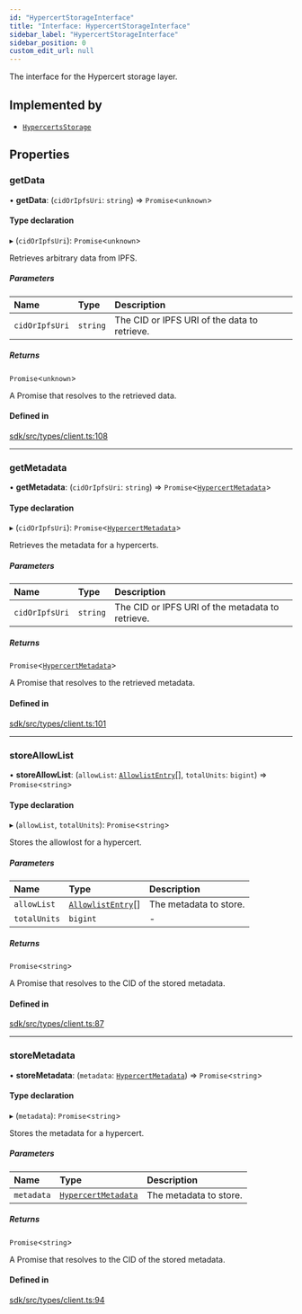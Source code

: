 ```yaml
---
id: "HypercertStorageInterface"
title: "Interface: HypercertStorageInterface"
sidebar_label: "HypercertStorageInterface"
sidebar_position: 0
custom_edit_url: null
---
```


The interface for the Hypercert storage layer.

## Implemented by

- [`HypercertsStorage`](../classes/HypercertsStorage.md)

## Properties

### getData

• **getData**: (`cidOrIpfsUri`: `string`) => `Promise`<`unknown`\>

#### Type declaration

▸ (`cidOrIpfsUri`): `Promise`<`unknown`\>

Retrieves arbitrary data from IPFS.

##### Parameters

| Name           | Type     | Description                                  |
| :------------- | :------- | :------------------------------------------- |
| `cidOrIpfsUri` | `string` | The CID or IPFS URI of the data to retrieve. |

##### Returns

`Promise`<`unknown`\>

A Promise that resolves to the retrieved data.

#### Defined in

[sdk/src/types/client.ts:108](https://github.com/hypercerts-org/hypercerts/blob/15d38fc/sdk/src/types/client.ts#L108)

---

### getMetadata

• **getMetadata**: (`cidOrIpfsUri`: `string`) => `Promise`<[`HypercertMetadata`](HypercertMetadata.md)\>

#### Type declaration

▸ (`cidOrIpfsUri`): `Promise`<[`HypercertMetadata`](HypercertMetadata.md)\>

Retrieves the metadata for a hypercerts.

##### Parameters

| Name           | Type     | Description                                      |
| :------------- | :------- | :----------------------------------------------- |
| `cidOrIpfsUri` | `string` | The CID or IPFS URI of the metadata to retrieve. |

##### Returns

`Promise`<[`HypercertMetadata`](HypercertMetadata.md)\>

A Promise that resolves to the retrieved metadata.

#### Defined in

[sdk/src/types/client.ts:101](https://github.com/hypercerts-org/hypercerts/blob/15d38fc/sdk/src/types/client.ts#L101)

---

### storeAllowList

• **storeAllowList**: (`allowList`: [`AllowlistEntry`](../modules.md#allowlistentry)[], `totalUnits`: `bigint`) => `Promise`<`string`\>

#### Type declaration

▸ (`allowList`, `totalUnits`): `Promise`<`string`\>

Stores the allowlost for a hypercert.

##### Parameters

| Name         | Type                                               | Description            |
| :----------- | :------------------------------------------------- | :--------------------- |
| `allowList`  | [`AllowlistEntry`](../modules.md#allowlistentry)[] | The metadata to store. |
| `totalUnits` | `bigint`                                           | -                      |

##### Returns

`Promise`<`string`\>

A Promise that resolves to the CID of the stored metadata.

#### Defined in

[sdk/src/types/client.ts:87](https://github.com/hypercerts-org/hypercerts/blob/15d38fc/sdk/src/types/client.ts#L87)

---

### storeMetadata

• **storeMetadata**: (`metadata`: [`HypercertMetadata`](HypercertMetadata.md)) => `Promise`<`string`\>

#### Type declaration

▸ (`metadata`): `Promise`<`string`\>

Stores the metadata for a hypercert.

##### Parameters

| Name       | Type                                        | Description            |
| :--------- | :------------------------------------------ | :--------------------- |
| `metadata` | [`HypercertMetadata`](HypercertMetadata.md) | The metadata to store. |

##### Returns

`Promise`<`string`\>

A Promise that resolves to the CID of the stored metadata.

#### Defined in

[sdk/src/types/client.ts:94](https://github.com/hypercerts-org/hypercerts/blob/15d38fc/sdk/src/types/client.ts#L94)
